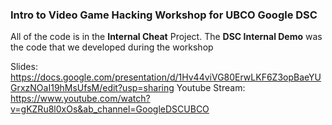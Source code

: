 ### Intro to Video Game Hacking Workshop for UBCO Google DSC

All of the code is in the **Internal Cheat** Project.  The **DSC Internal Demo** was the code that we developed during the workshop

Slides: https://docs.google.com/presentation/d/1Hv44viVG80ErwLKF6Z3opBaeYUGrxzNOaI19hMsUfsM/edit?usp=sharing
Youtube Stream: https://www.youtube.com/watch?v=gKZRu8l0xOs&ab_channel=GoogleDSCUBCO